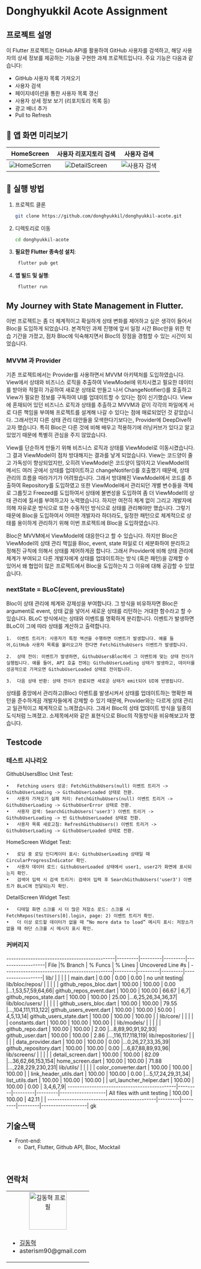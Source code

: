 # Donghyukkil Acote Assignment

## 프로젝트 설명
이 Flutter 프로젝트는 GitHub API를 활용하여 GitHub 사용자를 검색하고, 해당 사용자의 상세 정보를 제공하는 기능을 구현한 과제 프로젝트입니다. 주요 기능은 다음과 같습니다:
- GitHub 사용자 목록 가져오기
- 사용자 검색
- 페이지네이션을 통한 사용자 목록 갱신
- 사용자 상세 정보 보기 (리포지토리 목록 등)
- 광고 배너 추가
- Pull to Refresh

## 🎨 앱 화면 미리보기
|                                           HomeScreen                                           |                                       사용자 리포지토리 검색                                        |                                           사용자 검색                                           |
|:----------------------------------------------------------------------------------------------:|:-----------------------------------------------------------------------------------------:|:------------------------------------------------------------------------------------------:|
| ![HomeScrren](https://github.com/user-attachments/assets/66556aaa-38a8-4c58-a2dd-605c073757ec) | ![DetailScreen](https://github.com/user-attachments/assets/98093b2a-aa3e-468f-9f75-3c9cd2b9e9d2) | ![사용자 검색](https://github.com/user-attachments/assets/7198f560-580f-49dc-b75a-bc9ae22f94f3) |

## 🚀 실행 방법

1. 프로젝트 클론

    ```bash
    git clone https://github.com/donghyukkil/donghyukkil-acote.git
     ```

2. 디렉토리로 이동

    ```bash
    cd donghyukkil-acote
     ```

3. **필요한 Flutter 종속성 설치**:
    
   ```bash
    flutter pub get
    ```

4. **앱 빌드 및 실행**:
    
   ```bash
    flutter run
    ```

## My Journey with State Management in Flutter.
이번 프로젝트는 좀 더 체계적이고 확실하게 상태 변화를 제어하고 싶은 생각이 들어서 Bloc을 도입하게 되었습니다.
본격적인 과제 진행에 앞서 일정 시간 Bloc만을 위한 학습 기간을 가졌고, 점차 Bloc에 익숙해지면서 Bloc의 장점을 경험할 수 있는 시간이 되었습니다.

### MVVM 과 Provider

기존 프로젝트에서는 Provider를 사용하면서 MVVM 아키텍처를 도입하였습니다. View에서 상태와 비즈니스 로직을 추출하여 ViewModel에 위치시켰고
필요한 데이터를 받아와 적절히 가공하여 새로운 상태로 만들고 나서 ChangeNotifier()를 호출하고 View가 필요한 정보를 구독하여 UI를 업데이트할 수 있다는 점이 신기했습니다.
View에 혼재되어 있던 비즈니스 로직과 상태를 추출하고 MVVM과 같이 각각의 파일에게 서로 다른 책임을 부여해 프로젝트를 설계해 나갈 수 있다는 점에 매료되었던 것 같았습니다.
그래서인지 다른 상태 관리 대안들을 모색한다기보다는, Provider에 DeepDive하고자 했습니다. 특히 Bloc은 다른 것에 비해 배우고 적용하기에 러닝커브가 있다고 알고 있었기 때문에 특별히 관심을 주지 않았습니다.

View를 단순하게 만들기 위해 비즈니스 로직과 상태를 ViewModel로 이동시켰습니다. 그 결과 ViewModel이 점차 방대해지는 결과를 낳게 되었습니다.
View는 코드양이 줄고 가독성이 향상되었지만, 오히려 ViewModel은 코드양이 많아지고 ViewModel의 메서드 여러 곳에서 상태를 업데이트하고 changeNotifer()를 호출했기 때문에, 상태 관리의 흐름을 따라가기가 어려웠습니다.
그래서 방대해진 ViewModel에서 코드를 추출하여 Repository를 도입하였고 또한 ViewModel에서 관리되던 개별 변수들을 객체로 그룹짓고 Freezed를 도입하여서 상태에 불변성을 도입하여 좀 더 ViewModel의 상태 관리에 질서를 부여하고자 노력했습니다.
하지만 여전히 체계 없이 그리고 개발자에 의해 자유로운 방식으로 또한 수동적인 방식으로 상태를 관리해야만 했습니다. 그렇기 때문에 Bloc을 도입하여서 어떠한 개발자라 하더라도, 일정한 패턴으로 체계적으로 상태를 용이하게 관리하기 위해 이번 프로젝트에 Bloc을 도입하였습니다.

Bloc은 MVVM에서 ViewModel에 대응한다고 할 수 있습니다. 하지만 Bloc은 ViewModel의 상태 관리 책임을  Bloc, event, state 파일로 더 세분화하여 분리하고
정해진 규칙에 의해서 상태를 제어하게끔 합니다. 그래서 Provider에 비해 상태 관리에 체계가 부여되고 다른 개발자에게 상태를 업데이트하는 방식 (혹은 패턴)을 강제할 수 있어서 왜 협업이 많은 프로젝트에서 Bloc을 도입하는지 그 이유에 대해 공감할 수 있었습니다.

### nextState = BLoC(event, previousState)

Bloc이 상태 관리에 체계와 강제성을 부여합니다. 그 방식을 비유하자면 Bloc은 argument로 event, 상태 값을 넣어서 새로운 상태를 리턴하는 거대한 함수라고 할 수 있습니다. 
BLoC 방식에서는 상태와 이벤트를 명확하게 분리합니다. 이벤트가 발생하면 BLoC이 그에 따라 상태를 계산하고 출력합니다.

	1.	이벤트 트리거: 사용자가 특정 액션을 수행하면 이벤트가 발생합니다. 예를 들어,GitHub 사용자 목록을 불러오고자 한다면 FetchGithubUsers 이벤트가 발생합니다.

	2.	상태 전이: 이벤트가 발생하면, GithubUsersBloc에서 그 이벤트에 맞는 상태 전이가 실행됩니다. 예를 들어, API 호출 전에는 GithubUserLoading 상태가 발생하고, 데이터를 성공적으로 가져오면 GithubUserLoaded 상태로 전이됩니다.

	3.	다음 상태 반환: 상태 전이가 완료되면 새로운 상태가 emit되어 UI에 반영됩니다.

상태를 중앙에서 관리하고(Bloc) 이벤트를 발생시켜서 상태를 업데이트하는 명확한 패턴을 준수하게끔 개발자들에게 강제할 수 있기 때문에, Provider와는 다르게 상태 관리고 일관적이고 체계적으로 느껴졌습니다. 
그래서 Bloc의 상태 업데이트 방식을 일종의 도식처럼 느껴졌고. 소제목에서와 같은 표현식으로 Bloc의 작동방식을 비유해보고자 했습니다.

## Testcode

### 테스트 시나리오

GithubUsersBloc Unit Test:

	•	Fetching users 성공: FetchGithubUsers(null) 이벤트 트리거 -> GithubUserLoading -> GithubUserLoaded 상태로 전환.
	•	사용자 가져오기 실패 처리: FetchGithubUsers(null) 이벤트 트리거 -> GithubUserLoading -> GithubUserError 상태로 전환.
	•	사용자 검색: SearchGithubUsers('user3') 이벤트 트리거 -> GithubUserLoading -> 빈 GithubUserLoaded 상태로 전환.
	•	사용자 목록 새로고침: RefreshGithubUsers() 이벤트 트리거 -> GithubUserLoading -> GithubUserLoaded 상태로 전환.

HomeScreen Widget Test:

	•	로딩 중 로딩 인디케이터 표시: GithubUserLoading 상태일 때 CircularProgressIndicator 확인.
	•	사용자 데이터 로드: GithubUserLoaded 상태에서 user1, user2가 화면에 표시되는지 확인.
	•	검색어 입력 시 검색 트리거: 검색어 입력 후 SearchGithubUsers('user3') 이벤트가 BLoC에 전달되는지 확인.

DetailScreen Widget Test:

	•	디테일 화면 스크롤 시 더 많은 저장소 로드: 스크롤 시 FetchRepos(testUsers[0].login, page: 2) 이벤트 트리거 확인.
	•	더 이상 로드할 데이터가 없을 때 “No more data to load” 메시지 표시: 저장소가 없을 때 하단 스크롤 시 메시지 표시 확인.

### 커버리지

---------------------------------------------|---------|---------|---------|-------------------|
File                                         |% Branch | % Funcs | % Lines | Uncovered Line #s |
---------------------------------------------|---------|---------|---------|-------------------|
lib/                                         |         |         |         |                   |
main.dart                                   |    0.00 |    0.00 |    0.00 |    no unit testing|
lib/bloc/repos/                              |         |         |         |                   |
github_repos_bloc.dart                      |  100.00 |  100.00 |    0.00 |...1,53,57,59,64,66|
github_repos_event.dart                     |  100.00 |  100.00 |   66.67 |                6,7|
github_repos_state.dart                     |  100.00 |  100.00 |   25.00 |...6,25,26,34,36,37|
lib/bloc/users/                              |         |         |         |                   |
github_users_bloc.dart                      |  100.00 |  100.00 |   79.55 |...,104,111,113,122|
github_users_event.dart                     |  100.00 |  100.00 |   50.00 |          4,5,13,14|
github_users_state.dart                     |  100.00 |  100.00 |  100.00 |                   |
lib/core/                                    |         |         |         |                   |
constants.dart                              |  100.00 |  100.00 |  100.00 |                   |
lib/models/                                  |         |         |         |                   |
github_repo.dart                            |  100.00 |  100.00 |    2.00 |...8,89,90,91,92,93|
github_user.dart                            |  100.00 |  100.00 |    2.86 |...,116,117,118,119|
lib/repositories/                            |         |         |         |                   |
data_provider.dart                          |  100.00 |  100.00 |    0.00 |...0,26,27,33,35,39|
github_repository.dart                      |  100.00 |  100.00 |    0.00 |...6,87,88,89,93,96|
lib/screens/                                 |         |         |         |                   |
detail_screen.dart                          |  100.00 |  100.00 |   82.09 |...36,62,66,153,154|
home_screen.dart                            |  100.00 |  100.00 |   71.88 |...,228,229,230,231|
lib/utils/                                   |         |         |         |                   |
color_converter.dart                        |  100.00 |  100.00 |  100.00 |                   |
link_header_utils.dart                      |  100.00 |  100.00 |    0.00 |...5,17,24,29,31,34|
list_utils.dart                             |  100.00 |  100.00 |  100.00 |                   |
url_launcher_helper.dart                    |  100.00 |  100.00 |    0.00 |          3,4,6,7,9|
---------------------------------------------|---------|---------|---------|-------------------|
All files with unit testing                 |  100.00 |  100.00 |   42.11 |                   |
---------------------------------------------|---------|---------|---------|-------------------|
gk
## 기술스택

- Front-end:
   - Dart, Flutter, Github API, Bloc, Mocktail

<br>

## 연락처

<table>
  <tr>
    <td align="center">
      <a href="https://github.com/donghyukkil">
        <img src="https://avatars.githubusercontent.com/u/124029691?v=4" alt="길동혁 프로필" width="100px" height="100px" />
      </a>
    </td>
  </tr>
  <tr>
    <td>
      <ul>
        <li><a href="https://github.com/donghyukkil">길동혁</a></li>
		    <li>asterism90@gmail.com</li>
	    </ul>
    </td>
  </tr>
</table>

